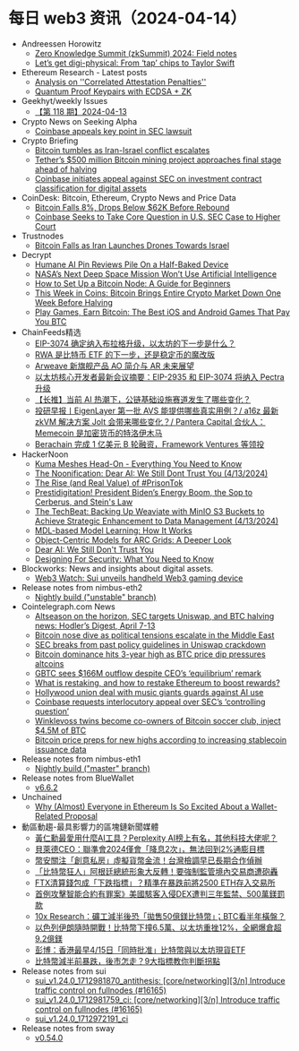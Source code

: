 # 每日 web3 资讯（2024-04-14）

- Andreessen Horowitz
  - [Zero Knowledge Summit (zkSummit) 2024: Field notes](https://a16zcrypto.com/posts/article/zero-knowledge-summit-zksummit-2024-field-notes/)
  - [Let’s get digi-physical: From ‘tap’ chips to Taylor Swift](https://a16zcrypto.com/posts/podcast/lets-get-digi-physical-from-tap-chips-to-taylor-swift/)
- Ethereum Research - Latest posts
  - [Analysis on ''Correlated Attestation Penalties''](https://ethresear.ch/t/analysis-on-correlated-attestation-penalties/19244#post_18)
  - [Quantum Proof Keypairs with ECDSA + ZK](https://ethresear.ch/t/quantum-proof-keypairs-with-ecdsa-zk/14901#post_5)
- Geekhyt/weekly Issues
  - [【第 118 期】2024-04-13](https://github.com/Geekhyt/weekly/issues/125)
- Crypto News on Seeking Alpha
  - [Coinbase appeals key point in SEC lawsuit](https://seekingalpha.com/news/4089416-coinbase-appeals-key-point-sec-lawsuit?utm_source=feed_news_crypto&utm_medium=referral&feed_item_type=news)
- Crypto Briefing
  - [Bitcoin tumbles as Iran-Israel conflict escalates](https://cryptobriefing.com/bitcoin-geopolitical-drop-analysis/)
  - [Tether’s $500 million Bitcoin mining project approaches final stage ahead of halving](https://cryptobriefing.com/tether-bitcoin-mining-completion/)
  - [Coinbase initiates appeal against SEC on investment contract classification for digital assets](https://cryptobriefing.com/coinbase-sec-interlocutory-appeal/)
- CoinDesk: Bitcoin, Ethereum, Crypto News and Price Data
  - [Bitcoin Falls 8%, Drops Below $62K Before Rebound](https://www.coindesk.com/markets/2024/04/13/bitcoin-falls-8-drops-below-62k-before-rebound/?utm_medium=referral&utm_source=rss&utm_campaign=headlines)
  - [Coinbase Seeks to Take Core Question in U.S. SEC Case to Higher Court](https://www.coindesk.com/policy/2024/04/13/coinbase-seeks-to-take-core-question-in-us-sec-case-to-higher-court/?utm_medium=referral&utm_source=rss&utm_campaign=headlines)
- Trustnodes
  - [Bitcoin Falls as Iran Launches Drones Towards Israel](https://www.trustnodes.com/2024/04/13/bitcoin-falls-as-iran-launches-drones-towards-israel)
- Decrypt
  - [Humane AI Pin Reviews Pile On a Half-Baked Device](https://decrypt.co/226366/humane-ai-pin-review-recap)
  - [NASA’s Next Deep Space Mission Won’t Use Artificial Intelligence](https://decrypt.co/videos/interviews/0WGP33Rp/nasas-next-deep-space-mission-wont-use-artificial-intelligence)
  - [How to Set Up a Bitcoin Node: A Guide for Beginners](https://decrypt.co/226138/how-to-set-up-a-bitcoin-node-a-guide-for-beginners)
  - [This Week in Coins: Bitcoin Brings Entire Crypto Market Down One Week Before Halving](https://decrypt.co/226119/this-week-in-coins-bitcoin-brings-down-market-week-before-halving)
  - [Play Games, Earn Bitcoin: The Best iOS and Android Games That Pay You BTC](https://decrypt.co/226248/play-games-earn-bitcoin-best-ios-android-games-pay-btc)
- ChainFeeds精选
  - [EIP-3074 确定纳入布拉格升级，以太坊的下一步是什么？](https://www.odaily.news/post/5194511)
  - [RWA 是比特币 ETF 的下一步，还是稳定币的魔改版](https://mp.weixin.qq.com/s/Iqn7aBYeAOrz5aVm-JwM8A)
  - [Arweave 新旗舰产品 AO 简介与 AR 未来展望](https://medium.com/@permadao/arweave-%E6%96%B0%E6%97%97%E8%88%B0%E4%BA%A7%E5%93%81-ao-%E7%AE%80%E4%BB%8B%E4%B8%8E-ar-%E6%9C%AA%E6%9D%A5%E5%B1%95%E6%9C%9B-693e1ee8e8e1)
  - [以太坊核心开发者最新会议摘要：EIP-2935 和 EIP-3074 将纳入 Pectra 升级](https://www.theblockbeats.info/news/53030)
  - [【长推】当前 AI 热潮下，公链基础设施赛道发生了哪些变化？](https://twitter.com/Wuhuoqiu/status/1778735953659736321)
  - [投研早报丨EigenLayer 第一批 AVS 能提供哪些真实用例？/ a16z 最新 zkVM 解决方案 Jolt 会带来哪些变化？/ Pantera Capital 合伙人：Memecoin 是加密货币的特洛伊木马]()
  - [Berachain 完成 1 亿美元 B 轮融资，Framework Ventures 等领投](https://www.bloomberg.com/news/articles/2024-04-12/crypto-s-berachain-says-funding-round-increases-to-100-million)
- HackerNoon
  - [Kuma Meshes Head-On - Everything You Need to Know](https://hackernoon.com/kuma-meshes-head-on-everything-you-need-to-know?source=rss)
  - [The Noonification: Dear AI: We Still Dont Trust You (4/13/2024)](https://hackernoon.com/4-13-2024-noonification?source=rss)
  - [The Rise (and Real Value) of #PrisonTok](https://hackernoon.com/the-rise-and-real-value-of-prisontok?source=rss)
  - [Prestidigitation! President Biden’s Energy Boom, the Sop to Cerberus, and Stein's Law](https://hackernoon.com/prestidigitation-president-bidens-energy-boom-the-sop-to-cerberus-and-steins-law?source=rss)
  - [The TechBeat: Backing Up Weaviate with MinIO S3 Buckets to Achieve Strategic Enhancement to Data Management (4/13/2024)](https://hackernoon.com/4-13-2024-techbeat?source=rss)
  - [MDL-based Model Learning: How It Works](https://hackernoon.com/mdl-based-model-learning-how-it-works?source=rss)
  - [Object-Centric Models for ARC Grids: A Deeper Look](https://hackernoon.com/object-centric-models-for-arc-grids-a-deeper-look?source=rss)
  - [Dear AI: We Still Don't Trust You](https://hackernoon.com/dear-ai-we-still-dont-trust-you?source=rss)
  - [Designing For Security: What You Need to Know](https://hackernoon.com/designing-for-security-what-you-need-to-know?source=rss)
- Blockworks: News and insights about digital assets.
  - [Web3 Watch: Sui unveils handheld Web3 gaming device](https://blockworks.co/news/sui-playtron-handheld-web3-gaming-device)
- Release notes from nimbus-eth2
  - [Nightly build ("unstable" branch)](https://github.com/status-im/nimbus-eth2/releases/tag/nightly)
- Cointelegraph.com News
  - [Altseason on the horizon, SEC targets Uniswap, and BTC halving news: Hodler’s Digest, April 7-13](https://cointelegraph.com/magazine/altseason-on-the-horizon-sec-targets-uniswap-and-btc-halving-news-hodlers-digest-april-7-13/)
  - [Bitcoin nose dive as political tensions escalate in the Middle East](https://cointelegraph.com/news/bitcoin-nose-dive-as-political-tensions-escalate-israel-iran-middle-east)
  - [SEC breaks from past policy guidelines in Uniswap crackdown](https://cointelegraph.com/news/sec-breaks-past-policy-guidelines-uniswap-crackdown)
  - [Bitcoin dominance hits 3-year high as BTC price dip pressures altcoins](https://cointelegraph.com/news/bitcoin-dominance-3-year-high-btc-price-altcoins)
  - [GBTC sees $166M outflow despite CEO’s ‘equilibrium’ remark](https://cointelegraph.com/news/gbtc-sees-166m-outflow-despite-ceo-equilibrium-remark)
  - [What is restaking, and how to restake Ethereum to boost rewards?](https://cointelegraph.com/news/what-is-restaking-and-how-to-restake-ethereum-to-boost-rewards)
  - [Hollywood union deal with music giants guards against AI use](https://cointelegraph.com/news/hollywood-union-deal-with-music-giants-guards-against-ai-use)
  - [Coinbase requests interlocutory appeal over SEC’s ‘controlling question’](https://cointelegraph.com/news/crypto-exchange-coinbase-sec-lawsuit-interlocutory-appeal-filing)
  - [Winklevoss twins become co-owners of Bitcoin soccer club, inject $4.5M of BTC](https://cointelegraph.com/news/cameron-tyler-winklevoss-bitcoin-peter-mccormack-real-bedford-fc)
  - [Bitcoin price preps for new highs according to increasing stablecoin issuance data](https://cointelegraph.com/news/bitcoin-price-preps-for-new-highs-according-to-increasing-stablecoin-issuance-data)
- Release notes from nimbus-eth1
  - [Nightly build ("master" branch)](https://github.com/status-im/nimbus-eth1/releases/tag/nightly)
- Release notes from BlueWallet
  - [v6.6.2](https://github.com/BlueWallet/BlueWallet/releases/tag/v6.6.2)
- Unchained
  - [Why (Almost) Everyone in Ethereum Is So Excited About a Wallet-Related Proposal](https://unchainedcrypto.com/why-almost-everyone-in-ethereum-is-so-excited-about-a-wallet-related-proposal/)
- 動區動趨-最具影響力的區塊鏈新聞媒體
  - [黃仁勳最愛用什麼AI工具？Perplexity AI榜上有名，其他科技大佬呢？](https://www.blocktempo.com/ai-tools-loved-by-technology-giants-chatgpt-perplexity-ai-copilot-gemini/)
  - [貝萊德CEO：聯準會2024僅會「降息2次」，無法回到2%通膨目標](https://www.blocktempo.com/blackrocks-ceo-larry-fink-sees-fed-cutting-rates-twice-within-2024/)
  - [幣安關注「創意私房」虛擬貨幣金流！台灣檢調早已長期合作偵辦](https://www.blocktempo.com/xrex-report-the-nth-room-taiwan-version-wallets-received-over-usdt-worth-over-ntd-29-million/)
  - [「比特幣狂人」阿根廷總統形象大反轉！要強制監管境內交易商遭砲轟](https://www.blocktempo.com/javier-mileis-stance-on-bitcoin-changed-after-taking-office-as-argentinas-president/)
  - [FTX清算錢包成「下跌指標」？精準在暴跌前將2500 ETH存入交易所](https://www.blocktempo.com/ftx-liquidation-wallet-became-falling-indicator-2500-eth-was-deposited-into-cex-before-last-night-dump/)
  - [首例攻擊智能合約有罪案》美國駭客入侵DEX遭判三年監禁、500萬鎂罰款](https://www.blocktempo.com/shakeeb-ahmed-convicted-for-hacking-crypto-smart-contracts/)
  - [10x Research：礦工減半後恐「拋售50億鎂比特幣」；BTC看半年橫盤？](https://www.blocktempo.com/10x-research-predicts-miners-may-dump-5-billion-worth-of-bitcoin-after-halving/)
  - [以色列伊朗隨時開戰！比特幣下撞6.5萬、以太坊重挫12%，全網爆倉超9.2億鎂](https://www.blocktempo.com/the-israel-iran-war-could-start-at-any-time-bitcoin-plummeted-by-65000/)
  - [彭博：香港最早4/15日「同時批准」比特幣與以太坊現貨ETF](https://www.blocktempo.com/hong-kong-approves-bitcoin-etf-as-soon-as-next-monday/)
  - [比特幣減半前暴跌，後市怎走？9大指標教你判斷拐點](https://www.blocktempo.com/9-indicators-that-can-determine-bitcoins-trend/)
- Release notes from sui
  - [sui_v1.24.0_1712981870_antithesis: [core/networking][3/n] Introduce traffic control on fullnodes (#16165)](https://github.com/MystenLabs/sui/releases/tag/sui_v1.24.0_1712981870_antithesis)
  - [sui_v1.24.0_1712981759_ci: [core/networking][3/n] Introduce traffic control on fullnodes (#16165)](https://github.com/MystenLabs/sui/releases/tag/sui_v1.24.0_1712981759_ci)
  - [sui_v1.24.0_1712972191_ci](https://github.com/MystenLabs/sui/releases/tag/sui_v1.24.0_1712972191_ci)
- Release notes from sway
  - [v0.54.0](https://github.com/FuelLabs/sway/releases/tag/v0.54.0)
